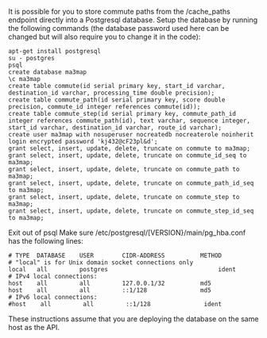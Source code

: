 It is possible for you to store commute paths from the /cache_paths endpoint directly into a Postgresql database.
Setup the database by running the following commands (the database password used here can be changed but will also require you to change it in the code):

    apt-get install postgresql
    su - postgres
    psql
    create database ma3map
    \c ma3map
    create table commute(id serial primary key, start_id varchar, destination_id varchar, processing_time double precision);
    create table commute_path(id serial primary key, score double precision, commute_id integer references commute(id));
    create table commute_step(id serial primary key, commute_path_id integer references commute_path(id), text varchar, sequence integer, start_id varchar, destination_id varchar, route_id varchar);
    create user ma3map with nosuperuser nocreatedb nocreaterole noinherit login encrypted password 'kj432@cF23pl&d';
    grant select, insert, update, delete, truncate on commute to ma3map;
    grant select, insert, update, delete, truncate on commute_id_seq to ma3map;
    grant select, insert, update, delete, truncate on commute_path to ma3map;
    grant select, insert, update, delete, truncate on commute_path_id_seq to ma3map;
    grant select, insert, update, delete, truncate on commute_step to ma3map;
    grant select, insert, update, delete, truncate on commute_step_id_seq to ma3map;
    

Exit out of psql
Make sure /etc/postgresql/[VERSION}/main/pg_hba.conf has the following lines:

    # TYPE  DATABASE    USER        CIDR-ADDRESS          METHOD
    # "local" is for Unix domain socket connections only
    local   all         postgres                               ident
    # IPv4 local connections:
    host    all         all         127.0.0.1/32          md5 
    host    all         all         ::1/128               md5 
    # IPv6 local connections:
    #host    all         all         ::1/128               ident

These instructions assume that you are deploying the database on the same host as the API.
